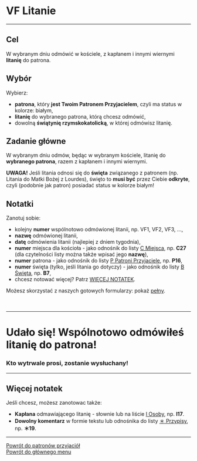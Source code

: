 # <span class="status status-list"><span class="status status-list">VF</span> Litanie</span>
---
## Cel
W <span class="selected-day-info">wybranym dniu</span> odmówić w kościele, z kapłanem i innymi wiernymi **litanię** do patrona.
## Wybór
Wybierz:
- **patrona**, który **jest Twoim Patronem Przyjacielem**, czyli ma status w kolorze: <span class="status status-white">białym</span>,
- **litanię** do wybranego patrona, którą chcesz odmówić,
- dowolną **świątynię rzymskokatolicką**, w której odmówisz litanię.
## Zadanie główne
W <span class="selected-day-info">wybranym dniu</span> odmów, będąc w wybranym kościele, litanię do **wybranego patrona**, razem z kapłanem i innymi wiernymi.

**UWAGA!** Jeśli litania odnosi się do **święta** związanego z patronem (np. Litania do Matki Bożej z Lourdes), święto to **musi być** przez Ciebie **odkryte**, czyli (podobnie jak patron) posiadać status w kolorze <span class="status status-white">białym</span>!
## Notatki
Zanotuj sobie:
- kolejny **numer** wspólnotowo odmówionej litanii, np. VF1, VF2, VF3, ...,
- **nazwę** odmówionej litanii,
- **datę** odmówienia litanii (najlepiej z dniem tygodnia),
- **numer** miejsca dla kościoła - jako odnośnik do listy [<span class="status status-list"><span class="status status-list">C</span> Miejsca</span>](miejsca.md), np. **C27** (dla czytelności listy można także wpisać jego **nazwę**),
- **numer** patrona - jako odnośnik do listy [<span class="status status-list"><span class="status status-white">P</span> Patroni Przyjaciele</span>](patroni_przyjaciele.md), np. **P16**,
- **numer** święta (tylko, jeśli litania go dotyczy) - jako odnośnik do listy [<span class="status status-list"><span class="status status-white">B</span> Święta</span>](swieta.md), np. **B7**,
- chcesz notować więcej? Patrz [WIĘCEJ NOTATEK](#litanie-wiecej-notatek).

Możesz skorzystać z naszych gotowych formularzy: pokaż [pełny](../../pl/pdf/lista_v1_vf_litanie.pdf).
<br />
<br />
<br />

---
# Udało się! Wspólnotowo odmówiłeś litanię do patrona!
### Kto wytrwale prosi, zostanie wysłuchany!
---

## <span id="litanie-wiecej-notatek">Więcej notatek</span>
Jeśli chcesz, możesz zanotowac także:
- **Kapłana** odmawiającego litanię - słownie lub na liście [<span class="status status-list"><span class="status status-list">I</span> Osoby</span>](osoby.md), np. **I17**.
- **Dowolny komentarz** w formie tekstu lub odnośnika do listy [<span class="status status-list"><span class="status status-list">＊</span> Przypisy</span>](przypisy.md), np. **＊19**.

---
[Powrót do patronów przyjaciół](patroni_przyjaciele.md)  
[Powrót do głównego menu](index.md)

